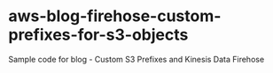 # aws-blog-firehose-custom-prefixes-for-s3-objects
Sample code for blog - Custom S3 Prefixes and Kinesis Data Firehose
